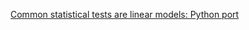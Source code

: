 [Common statistical tests are linear models: Python port](https://www.georgeho.org/tests-as-linear/)


